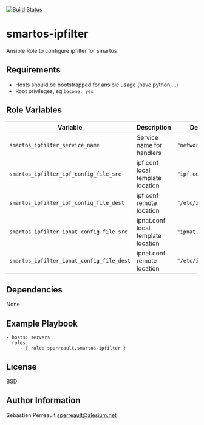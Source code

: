 [![Build Status](https://travis-ci.org/alesium/ansible-smartos-ipfilter.svg)](https://travis-ci.org/alesium/ansible-smartos-ipfilter)

smartos-ipfilter
=========

Ansible Role to configure ipfilter for smartos

Requirements
------------

- Hosts should be bootstrapped for ansible usage (have python,...)
- Root privileges, eg `become: yes`

Role Variables
--------------

| Variable | Description | Default value |
|----------|-------------|---------------|
| `smartos_ipfilter_service_name` | Service name for handlers | `"network/ipfilter"` | 
| `smartos_ipfilter_ipf_config_file_src` | ipf.conf local template location | `"ipf.conf.j2"` | 
| `smartos_ipfilter_ipf_config_file_dest` | ipf.conf remote location | `"/etc/ipf/ipf.conf"` | 
| `smartos_ipfilter_ipnat_config_file_src` | ipnat.conf local template location | `"ipnat.conf.j2"` | 
| `smartos_ipfilter_ipnat_config_file_dest` | ipnat.conf remote location | `"/etc/ipf/ipnat.conf"` | 

Dependencies
------------

None

Example Playbook
----------------


    - hosts: servers
      roles:
         - { role: sperreault.smartos-ipfilter }

License
-------

BSD

Author Information
------------------

Sebastien Perreault <sperreault@alesium.net>
